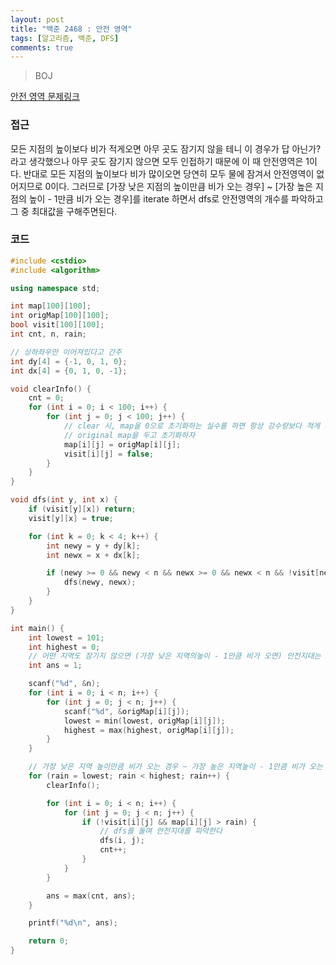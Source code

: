 ```yaml
---
layout: post
title: "백준 2468 : 안전 영역"
tags: [알고리즘, 백준, DFS]
comments: true
---
```


> BOJ  

[안전 영역 문제링크](https://www.acmicpc.net/problem/2468)  

### 접근  
모든 지점의 높이보다 비가 적게오면 아무 곳도 잠기지 않을 테니 이 경우가 답 아닌가? 라고 생각했으나 아무 곳도 잠기지 않으면 모두 인접하기 때문에 이 때 안전영역은 1이다. 반대로 모든 지점의 높이보다 비가 많이오면 당연히 모두 물에 잠겨서 안전영역이 없어지므로 0이다. 그러므로 [가장 낮은 지점의 높이만큼 비가 오는 경우] ~ [가장 높은 지점의 높이 - 1만큼 비가 오는 경우]를 iterate 하면서 dfs로 안전영역의 개수를 파악하고 그 중 최대값을 구해주면된다.  

### 코드  
~~~c++
#include <cstdio>
#include <algorithm>

using namespace std;

int map[100][100];
int origMap[100][100];
bool visit[100][100];
int cnt, n, rain;

// 상하좌우만 이어져있다고 간주
int dy[4] = {-1, 0, 1, 0};
int dx[4] = {0, 1, 0, -1};

void clearInfo() {
    cnt = 0;
    for (int i = 0; i < 100; i++) {
        for (int j = 0; j < 100; j++) {
            // clear 시, map을 0으로 초기화하는 실수를 하면 항상 강수량보다 적게 되므로 오류임
            // original map을 두고 초기화하자
            map[i][j] = origMap[i][j];
            visit[i][j] = false;
        }
    }
}

void dfs(int y, int x) {
    if (visit[y][x]) return;
    visit[y][x] = true;

    for (int k = 0; k < 4; k++) {
        int newy = y + dy[k];
        int newx = x + dx[k];

        if (newy >= 0 && newy < n && newx >= 0 && newx < n && !visit[newy][newx] && map[newy][newx] > rain) {
            dfs(newy, newx);
        }
    }
}

int main() {
    int lowest = 101;
    int highest = 0;
    // 어떤 지역도 잠기지 않으면 (가장 낮은 지역의높이 - 1만큼 비가 오면) 안전지대는 1이므로
    int ans = 1;

    scanf("%d", &n);
    for (int i = 0; i < n; i++) {
        for (int j = 0; j < n; j++) {
            scanf("%d", &origMap[i][j]);
            lowest = min(lowest, origMap[i][j]);
            highest = max(highest, origMap[i][j]);
        }
    }

    // 가장 낮은 지역 높이만큼 비가 오는 경우 ~ 가장 높은 지역높이 - 1만큼 비가 오는 경우에 대해서
    for (rain = lowest; rain < highest; rain++) {
        clearInfo();

        for (int i = 0; i < n; i++) {
            for (int j = 0; j < n; j++) {
                if (!visit[i][j] && map[i][j] > rain) {
                    // dfs를 돌며 안전지대를 파악한다
                    dfs(i, j);
                    cnt++;
                }
            }
        }

        ans = max(cnt, ans);
    }

    printf("%d\n", ans);

    return 0;
}

~~~
